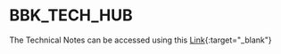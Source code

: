 # BBK_TECH_HUB

The Technical Notes can be accessed using this [Link](https://barathkumarb08.github.io/BBK_TECH_HUB/index.html){:target="_blank"}